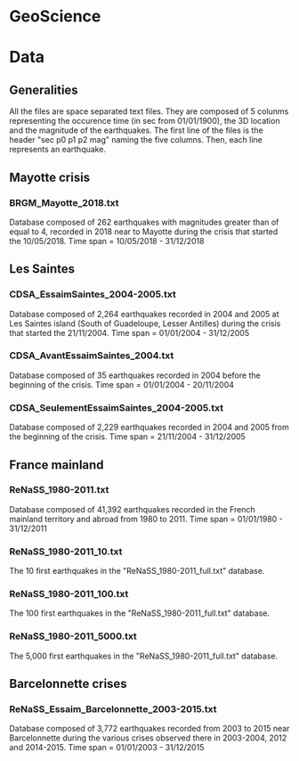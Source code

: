 # GeoScience

# Data 

## Generalities
All the files are space separated text files.
They are composed of 5 colunms representing the occurence time (in sec from 01/01/1900), the 3D location and the magnitude of the earthquakes.
The first line of the files is the header "sec p0 p1 p2 mag" naming the five columns.
Then, each line represents an earthquake.

## Mayotte crisis
### BRGM_Mayotte_2018.txt
Database composed of 262 earthquakes with magnitudes greater than of equal to 4, recorded in 2018 near to Mayotte during the crisis that started the 10/05/2018.
Time span = 10/05/2018 - 31/12/2018


## Les Saintes
### CDSA_EssaimSaintes_2004-2005.txt
Database composed of 2,264 earthquakes recorded in 2004 and 2005 at Les Saintes island (South of Guadeloupe, Lesser Antilles) during the crisis that started the 21/11/2004.
Time span = 01/01/2004 - 31/12/2005

### CDSA_AvantEssaimSaintes_2004.txt
Database composed of 35 earthquakes recorded in 2004 before the beginning of the crisis.
Time span = 01/01/2004 - 20/11/2004

### CDSA_SeulementEssaimSaintes_2004-2005.txt
Database composed of 2,229 earthquakes recorded in 2004 and 2005 from the beginning of the crisis.
Time span = 21/11/2004 - 31/12/2005


## France mainland
### ReNaSS_1980-2011.txt
Database composed of 41,392 earthquakes recorded in the French mainland territory and abroad from 1980 to 2011.
Time span = 01/01/1980 - 31/12/2011

### ReNaSS_1980-2011_10.txt
The 10 first earthquakes in the "ReNaSS_1980-2011_full.txt" database.

### ReNaSS_1980-2011_100.txt
The 100 first earthquakes in the "ReNaSS_1980-2011_full.txt" database.

### ReNaSS_1980-2011_5000.txt
The 5,000 first earthquakes in the "ReNaSS_1980-2011_full.txt" database.

## Barcelonnette crises
### ReNaSS_Essaim_Barcelonnette_2003-2015.txt
Database composed of 3,772 earthquakes recorded from 2003 to 2015 near Barcelonnette during the various crises observed there in 2003-2004, 2012 and 2014-2015.
Time span = 01/01/2003 - 31/12/2015
